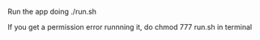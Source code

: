 Run the app doing ./run.sh

If you get a permission error runnning it, do chmod 777 run.sh in terminal